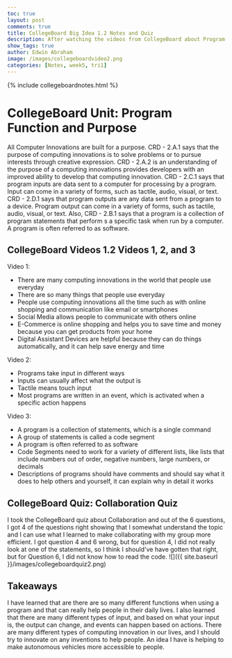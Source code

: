 ```yaml
---
toc: true
layout: post
comments: true
title: CollegeBoard Big Idea 1.2 Notes and Quiz
description: After watching the videos from CollegeBoard about Program Function and Purpose, here are some notes and my quiz results
show_tags: true
author: Edwin Abraham
image: /images/collegeboardvideo2.png
categories: [Notes, week5, tri1]
---
```

{% include collegeboardnotes.html %}

# CollegeBoard Unit: Program Function and Purpose
All Computer Innovations are built for a purpose. CRD - 2.A.1 says that the purpose of computing innovations is to solve problems or to pursue interests through creative expression. CRD - 2.A.2 is an understanding of the purpose of a computing innovations provides developers with an improved ability to develop that computing innovation. CRD - 2.C.1 says that program inputs are data sent to a computer for processing by a program. Input can come in a variety of forms, such as tactile, audio, visual, or text. CRD - 2.D.1 says that program outputs are any data sent from a program to a device. Program output can come in a variety of forms, such as tactile, audio, visual, or text. Also, CRD - 2.B.1 says that a program is a collection of program statements that perform s a specific task when run by a computer. A program is often referred to as software.

## CollegeBoard Videos 1.2 Videos 1, 2, and 3

Video 1:
- There are many computing innovations in the world that people use everyday
- There are so many things that people use everyday
- People use computing innovations all the time such as with online shopping and communication like email or smartphones
- Social Media allows people to communicate with others online
- E-Commerce is online shopping and helps you to save time and money because you can get products from your home
- Digital Assistant Devices are helpful because they can do things automatically, and it can help save energy and time

Video 2:
- Programs take input in different ways
- Inputs can usually affect what the output is
- Tactile means touch input
- Most programs are written in an event, which is activated when a specific action happens

Video 3:
- A program is a collection of statements, which is a single command
- A group of statements is called a code segment
- A program is often referred to as software
- Code Segments need to work for a variety of different lists, like lists that include numbers out of order, negative numbers, large numbers, or decimals
- Descriptions of programs should have comments and should say what it does to help others and yourself, it can explain why in detail it works

## CollegeBoard Quiz: Collaboration Quiz
I took the CollegeBoard quiz about Collaboration and out of the 6 questions, I got 4 of the questions right showing that I somewhat understand the topic and I can use what I learned to make collaborating with my group more efficient. I got question 4 and 6 wrong, but for question 4, I did not really look at one of the statements, so I think I should've have gotten that right, but for Question 6, I did not know how to read the code.
![]({{ site.baseurl }}/images/collegeboardquiz2.png)

## Takeaways
I have learned that are there are so many different functions when using a program and that can really help people in their daily lives. I also learned that there are many different types of input, and based on what your input is, the output can change, and events can happen based on actions. There are many different types of computing innovation in our lives, and I should try to innovate on any inventions to help people. An idea I have is helping to make autonomous vehicles more accessible to people.
